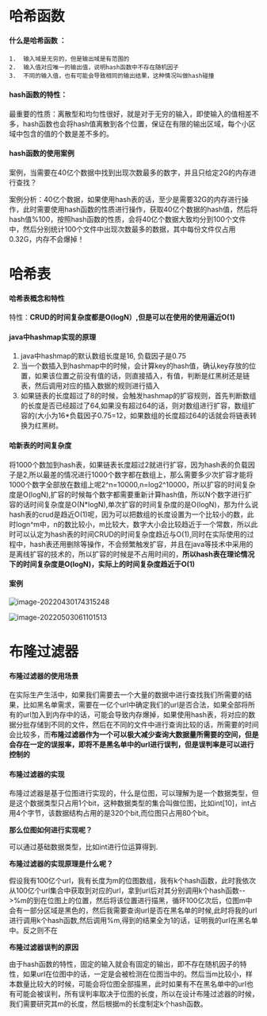 # 哈希函数

#### 什么是哈希函数 ：

	1.  输入域是无穷的，但是输出域是有范围的
 	2.  输入值对应唯一的输出值，说明hash函数中不存在随机因子
 	3.  不同的输入值，也有可能会导致相同的输出结果，这种情况叫做hash碰撞

#### hash函数的特性：

最重要的性质：离散型和均匀性很好，就是对于无穷的输入，即使输入的值相差不多，hash函数也会将hash值离散到各个位置，保证在有限的输出区域，每个小区域中包含的值的个数是差不多的。

#### hash函数的使用案例

案例，当需要在40亿个数据中找到出现次数最多的数字，并且只给定2G的内存进行查找？

案例分析：40亿个数据，如果使用hash表的话，至少是需要32G的内存进行操作，此时需要使用hash函数的性质进行操作，获取40亿个数据的hash值，然后将hash值%100，按照hash函数的性质，会将40亿个数据大致均分到100个文件中，然后分别统计100个文件中出现次数最多的数据，其中每份文件仅占用0.32G，内存不会爆掉！





# 哈希表

#### 哈希表概念和特性

特性：**CRUD的时间复杂度都是O(logN）,但是可以在使用的使用逼近O(1)**

#### java中hashmap实现的原理

1. java中hashmap的默认数组长度是16, 负载因子是0.75
2. 当一个数插入到hashmap中的时候，会计算key的hash值，确认key存放的位置，如果该位置之前没有值的话，则直接插入，有值，判断是红黑树还是链表，然后调用对应的插入数据的规则进行插入
3. 如果链表的长度超过了8的时候，会触发hashmap的扩容规则，首先判断数组的长度是否已经超过了64,如果没有超过64的话，则对数组进行扩容，数组扩容的(大小为16*负载因子0.75=12，如果数组的长度超过64的话就会将链表转换为红黑树。

#### 哈新表的时间复杂度

将1000个数加到hash表，如果链表长度超过2就进行扩容，因为hash表的负载因子是2,所以最差的情况进行1000个数字都在数组上，那么需要多少次扩容才能将1000个数字全部放在数组上呢2^n=10000,n=log2^10000，所以扩容的时间复杂度是O(logN),扩容的时候每个数字都需要重新计算hash值，所以N个数字进行扩容的话时间复杂度是O(N*logN),单次扩容的时间复杂度的是O(logN)，那为什么说hash表的crud是趋近O(1)呢，因为可以把数组的长度设置为一个比较小的数，此时logn^m中，n的数比较小，m比较大，数字大小会比较趋近于一个常数，所以此时可以认定为hash表的时间CRUD的时间复杂度趋近与O(1),同时在实际使用的过程中，hash表还用删除等操作，不会频繁触发扩容，并且在java等技术中采用的是离线扩容的技术的，所以扩容的时候是不占用时间的，**所以hash表在理论情况下的时间复杂度是O(logN)，实际上的时间复杂度趋近于O(1)**

#### 案例

![image-20220430174315248](C:\Users\19586\AppData\Roaming\Typora\typora-user-images\image-20220430174315248.png)

![image-20220503061101513](C:\Users\19586\AppData\Roaming\Typora\typora-user-images\image-20220503061101513.png)



# 布隆过滤器

#### 布隆过滤器的使用场景

在实际生产生活中，如果我们需要去一个大量的数据中进行查找我们所需要的结果，比如黑名单需求，需要在一亿个url中确定我们的url是否合法，如果全部将所有的url加入到内存中的话，可能会导致内存爆掉，如果使用hash表，将对应的数据分批存储到不同的文件，然后在不同的文件中进行查询比较的话，所需要的时间会比较多，而**布隆过滤器作为一个可以极大减少查询大数据量所需要的空间，但是会存在一定的误报率，即将不是黑名单中的url进行误判，但是误判率是可以进行控制的**



#### 布隆过滤器的实现

布隆过滤器是基于位图进行实现的，什么是位图，可以理解为是一个数据类型，但是这个数据类型只占用1个bit，这种数据类型的集合叫做位图，比如int[10]，int占用4个字节，该数据结构占用的是320个bit,而位图只占用80个bit。

**那么位图如何进行实现呢？**

 可以通过基础数据类型，比如int进行位运算得到.

**布隆过滤器的实现原理是什么呢？**

假设我有100亿个url，我有长度为m的位图数组，我有k个hash函数，此时我依次从100亿个url集合中获取到对应的url，拿到url后对其分别调用k个hash函数-->%m的到在位图上的位置，然后将该位置进行描黑，循环100亿次后，位图m中会有一部分区域是黑色的，然后我需要查询url是否在黑名单的时候,此时将我的url进行调用k个hash函数,然后调用%m,得到的结果全为1的话，证明我的url在黑名单中。反之则不在

**布隆过滤器误判的原因**

由于hash函数的特性，固定的输入就会有固定的输出，即不存在随机因子的特性，如果url在位图中的话，一定是会被检测在位图当中的。然后当m比较小，样本数量比较大的时候，可能会将位图全部描黑，此时如果有不在黑名单中的url也有可能会被误判，所有误判率取决于位图的长度，所以在设计布隆过滤器的时候，我们需要研究其m的长度，然后根据m的长度制定k个hash函数。

